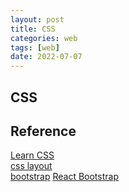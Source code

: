```yaml
---
layout: post
title: CSS
categories: web
tags: [web]
date: 2022-07-07
---
```


## CSS

## Reference
[Learn CSS](https://web.dev/learn/css/?gclid=Cj0KCQjw5ZSWBhCVARIsALERCvydBBM26Ivpr5GMPB0wLgeSt6YhZrZd1lFs-SvgbhUVJadhysnA-jUaAs3LEALw_wcB)  
[css layout](https://developer.mozilla.org/en-US/docs/Learn/CSS/CSS_layout)  
[bootstrap](https://getbootstrap.com/)
[React Bootstrap](https://react-bootstrap.github.io/)  
